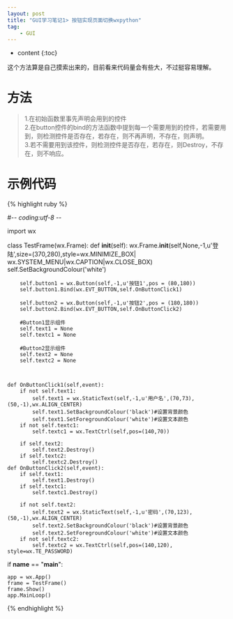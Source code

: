 ```yaml
---
layout: post
title: "GUI学习笔记1> 按钮实现页面切换wxpython"
tag: 
    - GUI
---
```



* content
{:toc}

  
这个方法算是自己摸索出来的，目前看来代码量会有些大，不过挺容易理解。  

方法
=====

>1.在初始函数里事先声明会用到的控件  
>2.在button控件的bind的方法函数中提到每一个需要用到的控件，若需要用到，则检测控件是否存在，若存在，则不再声明，不存在，则声明。  
>3.若不需要用到该控件，则检测控件是否存在，若存在，则Destroy，不存在，则不响应。  

示例代码
========

{% highlight ruby %}

#-*- coding:utf-8 -*-
 
 
import wx
 
class TestFrame(wx.Frame):
    def __init__(self):
        wx.Frame.__init__(self,None,-1,u'登陆',size=(370,280),style=wx.MINIMIZE_BOX|
        wx.SYSTEM_MENU|wx.CAPTION|wx.CLOSE_BOX)
        self.SetBackgroundColour('white')
 
        self.button1 = wx.Button(self,-1,u'按钮1',pos = (80,180))
        self.button1.Bind(wx.EVT_BUTTON,self.OnButtonClick1)
 
        self.button2 = wx.Button(self,-1,u'按钮2',pos = (180,180))
        self.button2.Bind(wx.EVT_BUTTON,self.OnButtonClick2)
 
        #Button1显示组件
        self.text1 = None
        self.textc1 = None
 
        #Button2显示组件
        self.text2 = None
        self.textc2 = None
 
        
 
    def OnButtonClick1(self,event):
        if not self.text1:
            self.text1 = wx.StaticText(self,-1,u'用户名',(70,73),(50,-1),wx.ALIGN_CENTER)
            self.text1.SetBackgroundColour('black')#设置背景颜色
            self.text1.SetForegroundColour('white')#设置文本颜色
        if not self.textc1:
            self.textc1 = wx.TextCtrl(self,pos=(140,70))
 
        if self.text2:
            self.text2.Destroy()
        if self.textc2:
            self.textc2.Destroy()
    def OnButtonClick2(self,event):
        if self.text1:
            self.text1.Destroy()
        if self.textc1:
            self.textc1.Destroy()
 
        if not self.text2:
            self.text2 = wx.StaticText(self,-1,u'密码',(70,123),(50,-1),wx.ALIGN_CENTER)
            self.text2.SetBackgroundColour('black')#设置背景颜色
            self.text2.SetForegroundColour('white')#设置文本颜色
        if not self.textc2:
            self.textc2 = wx.TextCtrl(self,pos=(140,120), style=wx.TE_PASSWORD)
            
        
   
if __name__ == "__main__":
    
    app = wx.App()
    frame = TestFrame()
    frame.Show()
    app.MainLoop()

{% endhighlight %}